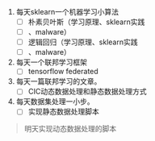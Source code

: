 1. 每天sklearn一个机器学习小算法
   - [ ] 朴素贝叶斯（学习原理、sklearn实践
   - [ ] 、malware）
   - [ ] 逻辑回归（学习原理、sklearn实践
   - [ ] 、malware）
2. 每天一个联邦学习框架
   - [ ] tensorflow federated
3. 每天一篇联邦学习的文章。
   - [ ] CIC动态数据处理和静态数据处理方式
4. 每天数据集处理一小步。
   - [ ] 实现静态数据处理脚本

> 明天实现动态数据处理的脚本

